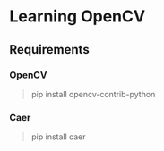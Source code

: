# Learning OpenCV

## Requirements

### OpenCV
> pip install opencv-contrib-python

### Caer
> pip install caer